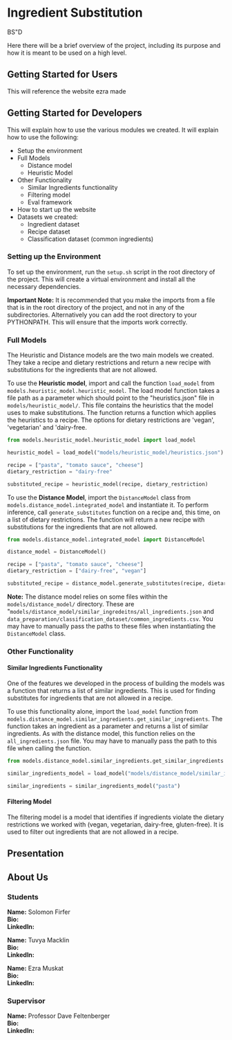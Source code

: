 # Ingredient Substitution
BS"D

Here there will be a brief overview of the project, including its purpose and how it is meant to be used on a high level.

## Getting Started for Users
This will reference the website ezra made

## Getting Started for Developers
This will explain how to use the various modules we created. It will explain how to use the following:
- Setup the environment
- Full Models
    - Distance model
    - Heuristic Model
- Other Functionality
    - Similar Ingredients functionality
    - Filtering model
    - Eval framework
- How to start up the website
- Datasets we created:
    - Ingredient dataset
    - Recipe dataset
    - Classification dataset (common ingredients)

### Setting up the Environment
To set up the environment, run the `setup.sh` script in the root directory of the project. This will create a virtual environment and install all the necessary dependencies.

**Important Note:** It is recommended that you make the imports from a file that is in the root directory of the project, and not in any of the subdirectories. Alternatively you can add the root directory to your PYTHONPATH. This will ensure that the imports work correctly.

### Full Models
The Heuristic and Distance models are the two main models we created. They take a recipe and dietary restrictions and return a new recipe with substitutions for the ingredients that are not allowed.

To use the **Heuristic model**, import and call the function `load_model` from `models.heuristic_model.heuristic_model`. The load model function takes a file path as a parameter which should point to the "heuristics.json" file in `models/heuristic_model/`. This file contains the heuristics that the model uses to make substitutions. The function returns a function which applies the heuristics to a recipe. The options for dietary restrictions are 'vegan', 'vegetarian' and 'dairy-free.

```python
from models.heuristic_model.heuristic_model import load_model

heuristic_model = load_model("models/heuristic_model/heuristics.json")

recipe = ["pasta", "tomato sauce", "cheese"]
dietary_restriction = "dairy-free"

substituted_recipe = heuristic_model(recipe, dietary_restriction)
```

To use the **Distance Model**, import the `DistanceModel` class from `models.distance_model.integrated_model` and instantiate it. To perform inference, call `generate_substitutes` function on a recipe and, this time, on a list of dietary restrictions. The function will return a new recipe with substitutions for the ingredients that are not allowed.

```python
from models.distance_model.integrated_model import DistanceModel

distance_model = DistanceModel()

recipe = ["pasta", "tomato sauce", "cheese"]
dietary_restriction = ["dairy-free", "vegan"]

substituted_recipe = distance_model.generate_substitutes(recipe, dietary_restriction)
```

**Note:** The distance model relies on some files within the `models/distance_model/` directory. These are "`models/distance_model/similar_ingredeitns/all_ingredients.json` and `data_preparation/classification_dataset/common_ingredients.csv`. You may have to manually pass the paths to these files when instantiating the `DistanceModel` class.

### Other Functionality
#### Similar Ingredients Functionality
One of the features we developed in the process of building the models was a function that returns a list of similar ingredients. This is used for finding substitutes for ingredients that are not allowed in a recipe.

To use this functionality alone, import the `load_model` function from `models.distance_model.similar_ingredients.get_similar_ingredients`. The function takes an ingredient as a parameter and returns a list of similar ingredients. As with the distance model, this function relies on the `all_ingredients.json` file. You may have to manually pass the path to this file when calling the function.

```python
from models.distance_model.similar_ingredients.get_similar_ingredients import load_model

similar_ingredients_model = load_model("models/distance_model/similar_ingredeitns/all_ingredients.json")

similar_ingredients = similar_ingredients_model("pasta")
```

#### Filtering Model
The filtering model is a model that identifies if ingredients violate the dietary restrictions we worked with (vegan, vegetarian, dairy-free, gluten-free). It is used to filter out ingredients that are not allowed in a recipe.



## Presentation

## About Us
### Students
**Name:** Solomon Firfer  
**Bio:** <Fill in later>  
**LinkedIn:** <Fill in later>  

**Name:** Tuvya Macklin  
**Bio:** <Fill in later>  
**LinkedIn:** <Fill in later>  


**Name:** Ezra Muskat  
**Bio:** <Fill in later>  
**LinkedIn:** <Fill in later>  

### Supervisor
**Name:** Professor Dave Feltenberger  
**Bio:** <Fill in later>  
**LinkedIn:** <Fill in later>  
